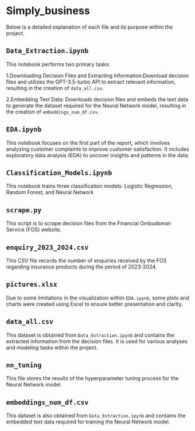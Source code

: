 # Simply_business
Below is a detailed explanation of each file and its purpose within the project.

## `Data_Extraction.ipynb`
This notebook performs two primary tasks:

1.Downloading Decision Files and Extracting Information:Download decision files and utilizes the GPT-3.5-turbo API to extract relevant information, resulting in the creation of `data_all.csv`.

2.Embedding Text Data: Downloads decision files and embeds the text data to generate the dataset required for the Neural Network model, resulting in the creation of `embeddings_num_df.csv`.

## `EDA.ipynb`
This notebook focuses on the first part of the report, which involves analyzing customer complaints to improve customer satisfaction. It includes exploratory data analysis (EDA) to uncover insights and patterns in the data.

## `Classification_Models.ipynb`
This notebook trains three classification models: Logistic Regression, Random Forest, and Neural Network

## `scrape.py`
This script is to scrape decision files from the Financial Ombudsman Service (FOS) website. 

## `enquiry_2023_2024.csv`
This CSV file records the number of enquiries received by the FOS regarding insurance products during the period of 2023-2024. 

## `pictures.xlsx`
Due to some limitations in the visualization within `EDA.ipynb`, some plots and charts were created using Excel to ensure better presentation and clarity.

## `data_all.csv`
This dataset is obtained from `Data_Extraction.ipynb` and contains the extracted information from the decision files. It is used for various analyses and modeling tasks within the project.

## `nn_tuning`
This file stores the results of the hyperparameter tuning process for the Neural Network model.

## `embeddings_num_df.csv`
This dataset is also obtained from `Data_Extraction.ipynb` and contains the embedded text data required for training the Neural Network model.
